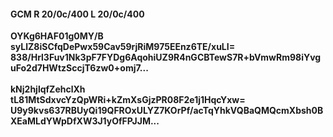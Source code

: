 #### GCM R 20/0c/400 L 20/0c/400
**OYKg6HAF01g0MY/B**<br/>**syLlZ8iSCfqDePwx59Cav59rjRiM975EEnz6TE/xuLI=**<br/>**838/Hrl3Fuv1Nk3pF7FYDg6AqohiUZ9R4nGCBTewS7R+bVmwRm98iYvguFo2d7HWtzSccjT6zw0+omj7...**<br/><br/>
**kNj2hjlqfZehclXh**<br/>**tL81MtSdxvcYzQpWRi+kZmXsGjzPR08F2e1j1HqcYxw=**<br/>**U9y9kvs637RBUyQi19QFROxULYZ7KOrPf/acTqYhkVQBaQMQcmXbsh0BXEaMLdYWpDfXW3J1yOfFPJJM...**